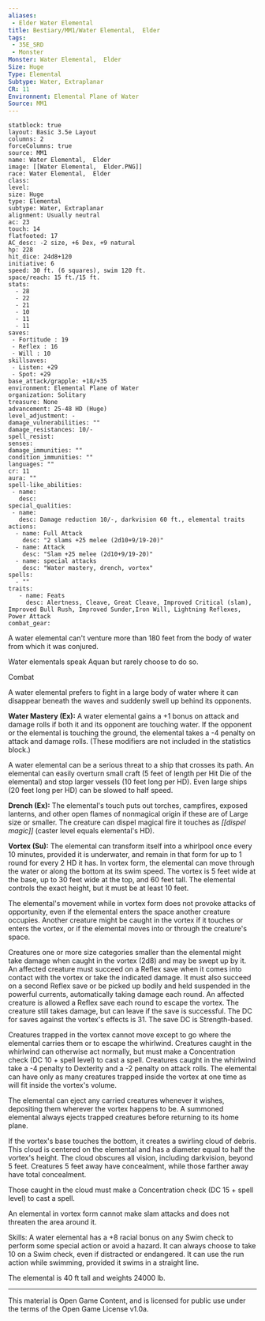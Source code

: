 ```yaml
---
aliases:
 - Elder Water Elemental
title: Bestiary/MM1/Water Elemental,  Elder
tags: 
 - 35E_SRD
 - Monster
Monster: Water Elemental,  Elder
Size: Huge
Type: Elemental
Subtype: Water, Extraplanar
CR: 11
Environnent: Elemental Plane of Water
Source: MM1
---
```


```statblock
statblock: true
layout: Basic 3.5e Layout
columns: 2
forceColumns: true
source: MM1 
name: Water Elemental,  Elder
image: [[Water Elemental,  Elder.PNG]]
race: Water Elemental,  Elder
class: 
level: 
size: Huge
type: Elemental
subtype: Water, Extraplanar
alignment: Usually neutral
ac: 23
touch: 14
flatfooted: 17
AC_desc: -2 size, +6 Dex, +9 natural
hp: 228
hit_dice: 24d8+120
initiative: 6
speed: 30 ft. (6 squares), swim 120 ft.
space/reach: 15 ft./15 ft.
stats:
  - 28
  - 22
  - 21
  - 10
  - 11
  - 11
saves:
 - Fortitude : 19
 - Reflex : 16
 - Will : 10
skillsaves:
 - Listen: +29
 - Spot: +29
base_attack/grapple: +18/+35
environment: Elemental Plane of Water
organization: Solitary
treasure: None
advancement: 25-48 HD (Huge)
level_adjustment: -
damage_vulnerabilities: ""
damage_resistances: 10/-
spell_resist: 
senses: 
damage_immunities: ""
condition_immunities: ""
languages: ""
cr: 11
aura: ""
spell-like_abilities:
 - name: 
   desc: 
special_qualities:
 - name:
   desc: Damage reduction 10/-, darkvision 60 ft., elemental traits
actions:
  - name: Full Attack
    desc: "2 slams +25 melee (2d10+9/19-20)"
  - name: Attack
    desc: "Slam +25 melee (2d10+9/19-20)"
  - name: special attacks
    desc: "Water mastery, drench, vortex"
spells:
  - ""
traits:
   - name: Feats
     desc: Alertness, Cleave, Great Cleave, Improved Critical (slam), Improved Bull Rush, Improved Sunder,Iron Will, Lightning Reflexes, Power Attack
combat_gear:  
```


A water elemental can't venture more than 180 feet from the body of water from which it was conjured.

Water elementals speak Aquan but rarely choose to do so.

Combat

A water elemental prefers to fight in a large body of water where it can disappear beneath the waves and suddenly swell up behind its opponents.


**Water Mastery (Ex):** A water elemental gains a +1 bonus on attack and damage rolls if both it and its opponent are touching water. If the opponent or the elemental is touching the ground, the elemental takes a -4 penalty on attack and damage rolls. (These modifiers are not included in the statistics block.)

A water elemental can be a serious threat to a ship that crosses its path. An elemental can easily overturn small craft (5 feet of length per Hit Die of the elemental) and stop larger vessels (10 feet long per HD). Even large ships (20 feet long per HD) can be slowed to half speed.


**Drench (Ex):** The elemental's touch puts out torches, campfires, exposed lanterns, and other open flames of nonmagical origin if these are of Large size or smaller. The creature can dispel magical fire it touches as *[[dispel magic]]* (caster level equals elemental's HD).


**Vortex (Su):** The elemental can transform itself into a whirlpool once every 10 minutes, provided it is underwater, and remain in that form for up to 1 round for every 2 HD it has. In vortex form, the elemental can move through the water or along the bottom at its swim speed. The vortex is 5 feet wide at the base, up to 30 feet wide at the top, and 60 feet tall. The elemental controls the exact height, but it must be at least 10 feet.

The elemental's movement while in vortex form does not provoke attacks of opportunity, even if the elemental enters the space another creature occupies. Another creature might be caught in the vortex if it touches or enters the vortex, or if the elemental moves into or through the creature's space.

Creatures one or more size categories smaller than the elemental might take damage when caught in the vortex (2d8) and may be swept up by it. An affected creature must succeed on a Reflex save when it comes into contact with the vortex or take the indicated damage. It must also succeed on a second Reflex save or be picked up bodily and held suspended in the powerful currents, automatically taking damage each round. An affected creature is allowed a Reflex save each round to escape the vortex. The creature still takes damage, but can leave if the save is successful. The DC for saves against the vortex's effects is 31. The save DC is Strength-based.

Creatures trapped in the vortex cannot move except to go where the elemental carries them or to escape the whirlwind. Creatures caught in the whirlwind can otherwise act normally, but must make a Concentration check (DC 10 + spell level) to cast a spell. Creatures caught in the whirlwind take a -4 penalty to Dexterity and a -2 penalty on attack rolls. The elemental can have only as many creatures trapped inside the vortex at one time as will fit inside the vortex's volume.

The elemental can eject any carried creatures whenever it wishes, depositing them wherever the vortex happens to be. A summoned elemental always ejects trapped creatures before returning to its home plane.

If the vortex's base touches the bottom, it creates a swirling cloud of debris. This cloud is centered on the elemental and has a diameter equal to half the vortex's height. The cloud obscures all vision, including darkvision, beyond 5 feet. Creatures 5 feet away have concealment, while those farther away have total concealment.

Those caught in the cloud must make a Concentration check (DC 15 + spell level) to cast a spell.

An elemental in vortex form cannot make slam attacks and does not threaten the area around it.

Skills: A water elemental has a +8 racial bonus on any Swim check to perform some special action or avoid a hazard. It can always choose to take 10 on a Swim check, even if distracted or endangered. It can use the run action while swimming, provided it swims in a straight line.

The elemental is 40 ft tall and weights 24000 lb.

---

This material is Open Game Content, and is licensed for public use under the terms of the Open Game License v1.0a.
